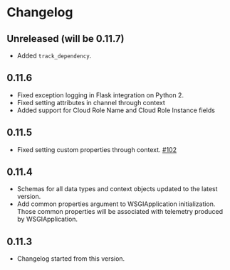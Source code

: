 # Changelog

## Unreleased (will be 0.11.7)

- Added `track_dependency`.

## 0.11.6

- Fixed exception logging in Flask integration on Python 2.
- Fixed setting attributes in channel through context
- Added support for Cloud Role Name and Cloud Role Instance fields 

## 0.11.5

- Fixed setting custom properties through context. [#102](https://github.com/Microsoft/ApplicationInsights-Python/pull/102)

## 0.11.4

- Schemas for all data types and context objects updated to the latest version.
- Add common properties argument to WSGIApplication initialization. Those common properties will be associated with telemetry produced by WSGIApplication.

## 0.11.3

- Changelog started from this version.
